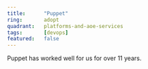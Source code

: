 ```yaml
---
title:      "Puppet"
ring:       adopt
quadrant:   platforms-and-aoe-services
tags:       [devops]
featured:   false
---
```


Puppet has worked well for us for over 11 years.
